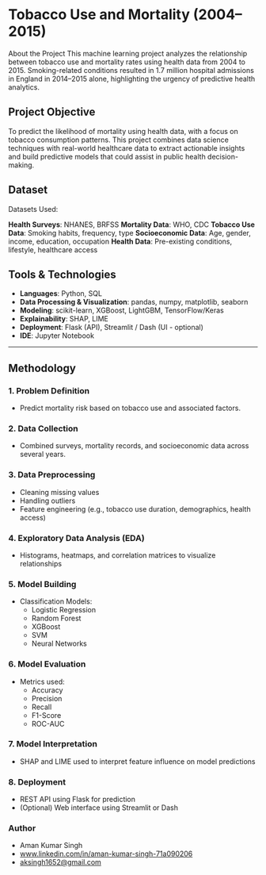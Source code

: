 # Tobacco Use and Mortality (2004–2015) 

About the Project
This machine learning project analyzes the relationship between tobacco use and mortality rates using health data from 2004 to 2015. Smoking-related conditions resulted in 1.7 million hospital admissions in England in 2014–2015 alone, highlighting the urgency of predictive health analytics.

## Project Objective
To predict the likelihood of mortality using health data, with a focus on tobacco consumption patterns. This project combines data science techniques with real-world healthcare data to extract actionable insights and build predictive models that could assist in public health decision-making.

## Dataset
 Datasets Used:

**Health Surveys**: NHANES, BRFSS
**Mortality Data**: WHO, CDC
**Tobacco Use Data**: Smoking habits, frequency, type
**Socioeconomic Data**: Age, gender, income, education, occupation
**Health Data**: Pre-existing conditions, lifestyle, healthcare access

## Tools & Technologies

- **Languages**: Python, SQL  
- **Data Processing & Visualization**: pandas, numpy, matplotlib, seaborn  
- **Modeling**: scikit-learn, XGBoost, LightGBM, TensorFlow/Keras  
- **Explainability**: SHAP, LIME  
- **Deployment**: Flask (API), Streamlit / Dash (UI - optional)  
- **IDE**: Jupyter Notebook
---

## Methodology
### 1. Problem Definition
- Predict mortality risk based on tobacco use and associated factors.
### 2. Data Collection
- Combined surveys, mortality records, and socioeconomic data across several years.
### 3. Data Preprocessing
- Cleaning missing values
- Handling outliers
- Feature engineering (e.g., tobacco use duration, demographics, health access)
### 4. Exploratory Data Analysis (EDA)
- Histograms, heatmaps, and correlation matrices to visualize relationships
### 5. Model Building
- Classification Models:
  - Logistic Regression
  - Random Forest
  - XGBoost
  - SVM
  - Neural Networks
### 6. Model Evaluation
- Metrics used:
  - Accuracy
  - Precision
  - Recall
  - F1-Score
  - ROC-AUC

### 7. Model Interpretation
- SHAP and LIME used to interpret feature influence on model predictions

### 8. Deployment
- REST API using Flask for prediction
- (Optional) Web interface using Streamlit or Dash
### Author
- Aman Kumar Singh
- www.linkedin.com/in/aman-kumar-singh-71a090206
- aksingh1652@gmail.com

